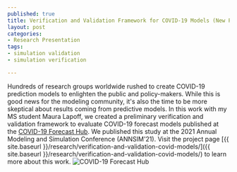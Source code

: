 ```yaml
--- 
published: true
title: Verification and Validation Framework for COVID-19 Models (New Paper!) 
layout: post
categories: 
- Research Presentation
tags:
- simulation validation
- simulation verification

---
```


Hundreds of research groups worldwide rushed to create COVID-19 prediction models to enlighten the public and policy-makers. While this is good news for the modeling community, it's also the time to be more skeptical about results coming from predictive models. In this work with my MS student Maura Lapoff, we created a preliminary verification and validation framework to evaluate COVID-19 forecast models published at the [COVID-19 Forecast Hub](https://covid19forecasthub.org/). We published this study at the 2021 Annual Modeling and Simulation Conference (ANNSIM'21).
Visit the project page [{{ site.baseurl }}/research/verification-and-validation-covid-models/]({{ site.baseurl }}/research/verification-and-validation-covid-models/) to learn more about this work.
![COVID-19 Forecast Hub](https://covid19forecasthub.org/images/forecast-hub-logo_DARKBLUE.png)





